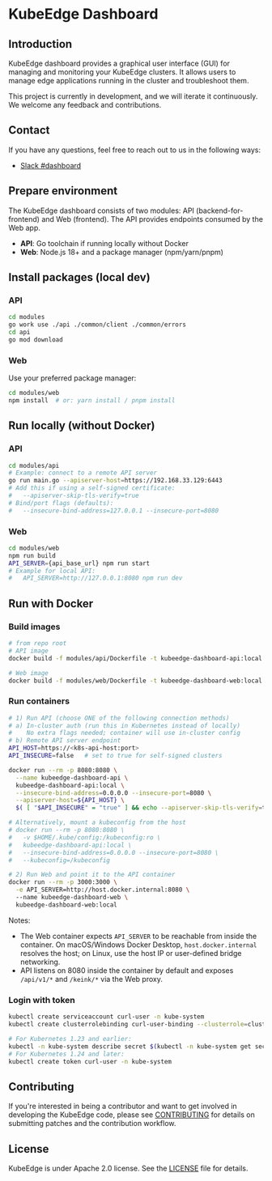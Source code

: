 # KubeEdge Dashboard

## Introduction
KubeEdge dashboard provides a graphical user interface (GUI) for managing and monitoring your KubeEdge clusters. It allows users to manage edge applications running in the cluster and troubleshoot them.

This project is currently in development, and we will iterate it continuously. We welcome any feedback and contributions.

## Contact
If you have any questions, feel free to reach out to us in the following ways:
* [Slack #dashboard](https://kubeedge.io/docs/community/slack/)

## Prepare environment

The KubeEdge dashboard consists of two modules: API (backend-for-frontend) and Web (frontend). The API provides endpoints consumed by the Web app.

- **API**: Go toolchain if running locally without Docker
- **Web**: Node.js 18+ and a package manager (npm/yarn/pnpm)

## Install packages (local dev)

### API

```bash
cd modules
go work use ./api ./common/client ./common/errors
cd api
go mod download
```

### Web

Use your preferred package manager:

```bash
cd modules/web
npm install  # or: yarn install / pnpm install
```

## Run locally (without Docker)

### API

```bash
cd modules/api
# Example: connect to a remote API server
go run main.go --apiserver-host=https://192.168.33.129:6443
# Add this if using a self-signed certificate:
#   --apiserver-skip-tls-verify=true
# Bind/port flags (defaults):
#   --insecure-bind-address=127.0.0.1 --insecure-port=8080
```

### Web

```bash
cd modules/web
npm run build
API_SERVER={api_base_url} npm run start
# Example for local API:
#   API_SERVER=http://127.0.0.1:8080 npm run dev
```

## Run with Docker

### Build images

```bash
# from repo root
# API image
docker build -f modules/api/Dockerfile -t kubeedge-dashboard-api:local .

# Web image
docker build -f modules/web/Dockerfile -t kubeedge-dashboard-web:local modules/web
```

### Run containers

```bash
# 1) Run API (choose ONE of the following connection methods)
# a) In-cluster auth (run this in Kubernetes instead of locally)
#    No extra flags needed; container will use in-cluster config
# b) Remote API server endpoint
API_HOST=https://<k8s-api-host:port>
API_INSECURE=false   # set to true for self-signed clusters

docker run --rm -p 8080:8080 \
  --name kubeedge-dashboard-api \
  kubeedge-dashboard-api:local \
  --insecure-bind-address=0.0.0.0 --insecure-port=8080 \
  --apiserver-host=${API_HOST} \
  $( [ "$API_INSECURE" = "true" ] && echo --apiserver-skip-tls-verify=true )

# Alternatively, mount a kubeconfig from the host
# docker run --rm -p 8080:8080 \
#   -v $HOME/.kube/config:/kubeconfig:ro \
#   kubeedge-dashboard-api:local \
#   --insecure-bind-address=0.0.0.0 --insecure-port=8080 \
#   --kubeconfig=/kubeconfig

# 2) Run Web and point it to the API container
docker run --rm -p 3000:3000 \
  -e API_SERVER=http://host.docker.internal:8080 \ 
  --name kubeedge-dashboard-web \
  kubeedge-dashboard-web:local
```

Notes:
- The Web container expects `API_SERVER` to be reachable from inside the container. On macOS/Windows Docker Desktop, `host.docker.internal` resolves the host; on Linux, use the host IP or user-defined bridge networking.
- API listens on 8080 inside the container by default and exposes `/api/v1/*` and `/keink/*` via the Web proxy.

### Login with token

```bash
kubectl create serviceaccount curl-user -n kube-system
kubectl create clusterrolebinding curl-user-binding --clusterrole=cluster-admin --serviceaccount=kube-system:curl-user -n kube-system

# For Kubernetes 1.23 and earlier:
kubectl -n kube-system describe secret $(kubectl -n kube-system get secret | grep curl-user | awk '{print $1}')
# For Kubernetes 1.24 and later:
kubectl create token curl-user -n kube-system
```

## Contributing
If you're interested in being a contributor and want to get involved in developing the KubeEdge code, please see [CONTRIBUTING](./CONTRIBUTING.md) for details on submitting patches and the contribution workflow.

## License
KubeEdge is under Apache 2.0 license. See the [LICENSE](LICENSE) file for details.
